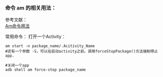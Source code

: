 ### 命令 am 的相关用法：

参考文献：  
[Am命令用法](http://gityuan.com/2016/02/27/am-command/)  


常用命令：
打开一个Activity：
```
am start -n package_name/.Acitivity_Name
#还有一个参数 -S，可以在启动activity之前，调用forceStopPackage()方法强制停止app.
```

```
#关闭一个app
adb shell am force-stop package_name
```
